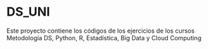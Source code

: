 # DS_UNI
Este proyecto contiene los códigos de los ejercicios de los cursos Metodología DS, Python, R, Estadística, Big Data y Cloud Computing

